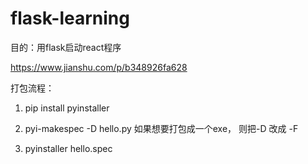 # flask-learning

目的：用flask启动react程序

https://www.jianshu.com/p/b348926fa628


打包流程：

1. pip install pyinstaller

2. pyi-makespec -D hello.py
   如果想要打包成一个exe， 则把-D 改成 -F

3. pyinstaller hello.spec